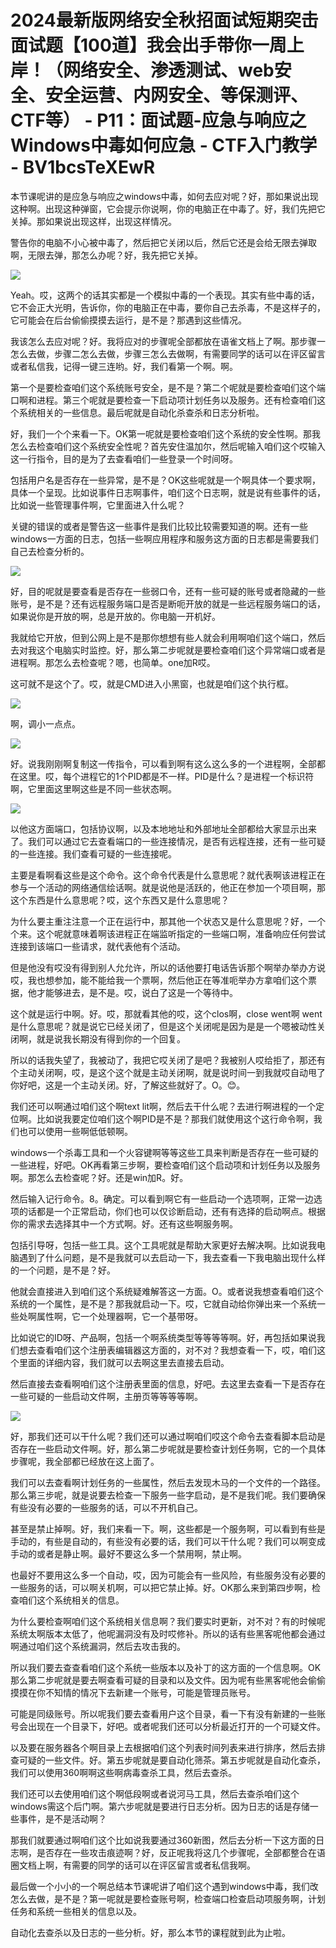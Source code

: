 # 2024最新版网络安全秋招面试短期突击面试题【100道】我会出手带你一周上岸！（网络安全、渗透测试、web安全、安全运营、内网安全、等保测评、CTF等） - P11：面试题-应急与响应之Windows中毒如何应急 - CTF入门教学 - BV1bcsTeXEwR

本节课呢讲的是应急与响应之windows中毒，如何去应对呢？好，那如果说出现这种啊。出现这种弹窗，它会提示你说啊，你的电脑正在中毒了。好，我们先把它关掉。那如果说出现这样，出现这样情况。

警告你的电脑不小心被中毒了，然后把它关闭以后，然后它还是会给无限去弹取啊，无限去弹，那怎么办呢？好，我先把它关掉。



![](img/257b5f6d3d035c710dd0bd6a56f82b36_1.png)

Yeah。哎，这两个的话其实都是一个模拟中毒的一个表现。其实有些中毒的话，它不会正大光明，告诉你，你的电脑正在中毒，要你自己去杀毒，不是这样子的，它可能会在后台偷偷摸摸去运行，是不是？那遇到这些情况。

我该怎么去应对呢？好。我将应对的步骤呢全部都放在语雀文档上了啊。那步骤一怎么去做，步骤二怎么去做，步骤三怎么去做啊，有需要同学的话可以在评区留言或者私信我，记得一键三连哟。好，我们看第一个啊。啊。

第一个是要检查咱们这个系统账号安全，是不是？第二个呢就是要检查咱们这个端口啊和进程。第三个呢就是要检查一下启动项计划任务以及服务。还有检查咱们这个系统相关的一些信息。最后呢就是自动化杀查杀和日志分析啦。

好，我们一个个来看一下。OK第一呢就是要检查咱们这个系统的安全性啊。那我怎么去检查咱们这个系统安全性呢？首先安住温加尔，然后呢输入咱们这个哎输入这一行指令，目的是为了去查看咱们一些登录一个时间呀。

包括用户名是否存在一些异常，是不是？OK这些呢就是一个啊具体一个要求啊，具体一个呈现。比如说事件日志啊事件，咱们这个日志啊，就是说有些事件的话，比如说一些管理事件啊，它里面进入什么呢？

关键的错误的或者是警告这一些事件是我们比较比较需要知道的啊。还有一些windows一方面的日志，包括一些啊应用程序和服务这方面的日志都是需要我们自己去检查分析的。



![](img/257b5f6d3d035c710dd0bd6a56f82b36_3.png)

好，目的呢就是要查看是否存在一些弱口令，还有一些可疑的账号或者隐藏的一些账号，是不是？还有远程服务端口是否是断呃开放的就是一些远程服务端口的话，如果说你是开放的啊，总是开放的。你电脑一开机好。

我就给它开放，但到公网上是不是那你想想有些人就会利用啊咱们这个端口，然后去对我这个电脑实时监控。好，那么第二步呢就是要检查咱们这个异常端口或者是进程啊。那怎么去检查呢？嗯，也简单。one加R哎。

这可就不是这个了。哎，就是CMD进入小黑窗，也就是咱们这个执行框。

![](img/257b5f6d3d035c710dd0bd6a56f82b36_5.png)

啊，调小一点点。

![](img/257b5f6d3d035c710dd0bd6a56f82b36_7.png)

好。说我刚刚啊复制这一传指令，可以看到啊有这么这么多的一个进程啊，全部都在这里。哎，每个进程它的1个PID都是不一样。PID是什么？是进程一个标识符啊，它里面这里啊这些是不同一些状态啊。



![](img/257b5f6d3d035c710dd0bd6a56f82b36_9.png)

以他这方面端口，包括协议啊，以及本地地址和外部地址全部都给大家显示出来了。我们可以通过它去查看端口的一些连接情况，是否有远程连接，还有一些可疑的一些连接。我们查看可疑的一些连接呢。

主要是看啊看这些是这个命令。这个命令代表是什么意思呢？就代表啊该进程正在参与一个活动的网络通信绘话啊。就是说他是活跃的，他正在参加一个项目啊，那这个东西是什么意思呢？哎，这个东西又是什么意思呢？

为什么要主重注注意一个正在运行中，那其他一个状态又是什么意思呢？好，一个个来。这个呢就意味着啊该进程正在端监听指定的一些端口啊，准备响应任何尝试连接到该端口一些请求，就代表他有个活动。

但是他没有哎没有得到别人允允许，所以的话他要打电话告诉那个啊举办举办方说哎，我也想参加，能不能给我一个票啊，然后他正在等准呃举办方拿咱们这个票据，他才能够进去，是不是。哎，说白了这是一个等待中。

这个就是运行中啊。好。哎，那就看其他的哎，这个clos啊，close went啊 went是什么意思呢？就是说它已经关闭了，但是这个关闭呢是因为是是一个嗯被动性关闭啊，就是说我长期没有得到你的一个回复。

所以的话我失望了，我被动了，我把它哎关闭了是吧？我被别人哎给拒了，那还有个主动关闭啊，哎，是这个这个就是主动关闭啊，就是说时间一到我就哎自动甩了你好吧，这是一个主动关闭。好，了解这些就好了。O。😊。

我们还可以啊通过咱们这个啊text lit啊，然后去干什么呢？去进行啊进程的一个定位啊。比如说我要定位咱们这个啊PID是不是？那我们就使用这个这行命令啊，我们也可以使用一些啊低低顿啊。

windows一个杀毒工具和一个火容键啊等等这些工具来判断是否存在一些可疑的一些进程，好吧。OK再看第三步啊，要检查咱们这个启动项和计划任务以及服务啊。那怎么去检查呢？好。还是win加R。好。

然后输入记行命令。8。确定。可以看到啊它有一些启动一个选项啊，正常一边选项的话都是一个正常启动，你们也可以仅诊断启动，还有有选择的启动啊点。根据你的需求去选择其中一个方式啊。好。还有这些啊服务啊。

包括引导呀，包括一些工具。这个工具呢就是帮助大家更好去解决啊。比如说我电脑遇到了什么问题，是不是我就可以去启动一下，我去查看一下我电脑出现什么样的一个问题，是不是？好。

他就会直接进入到咱们这个系统疑难解答这一方面。O。或者说我想查看咱们这个系统的一个属性，是不是？那我就启动一下。哎，它就自动给你弹出来一个系统一些处啊属性啊，它一个处理器啊，它一个基带呀。

比如说它的ID呀、产品啊，包括一个啊系统类型等等等等啊。好，再包括如果说我们想去查看咱们这个注册表编辑器这方面的，对不对？我想查看一下，哎，咱们这个里面的详细内容，我们就可以去啊这里去直接去启动。

然后直接去查看啊咱们这个注册表里面的信息，好吧。去这里去查看一下是否存在一些可疑的一些启动文件啊，主册页等等等等啊。



![](img/257b5f6d3d035c710dd0bd6a56f82b36_11.png)

好，那我们还可以干什么呢？我们还可以通过啊咱们哎这个命令去查看脚本启动是否存在一些启动文件啊。好，那么第二步呢就是要检查计划任务啊，它的一个具体步骤呢，我全部都已经放在这上面了。

我们可以去查看啊计划任务的一些属性，然后去发现木马的一个文件的一个路径。那么第三步呢，就是说要去检查一下服务一些字启动，是不是我们呢。我们要确保有些没有必要的一些服务的话，可以不开机自己。

甚至是禁止掉啊。好，我们来看一下。啊，这些都是一个服务啊，可以看到有些是手动的，有些是自动的，有些没有必要的话，我们可以干什么呢？我们可以啊变成手动的或者是静止啊。最好不要这么多一个禁用啊，禁止啊。

也最好不要用这么多一个自动，哎，因为可能会有一些风险，有些服务没有必要的一些服务的话，可以啊关机啊，可以把它禁止掉。好。OK那么来到第四步啊，检查咱们这个系统相关的信息。

为什么要检查啊咱们这个系统相关信息啊？我们要实时更新，对不对？有的时候呢系统太啊版本太低了，他呢漏洞没有及时哎修补。所以的话有些黑客呢他都会通过啊通过咱们这个系统漏洞，然后去攻击我的。

所以我们要去查查看咱们这个系统一些版本以及补丁的这方面的一个信息啊。OK那么第二步呢就是要去啊查看可疑的目录和以及文件。因为呢有些黑客呢他会偷偷摸摸在你不知情的情况下去新建一个账号，可能是管理员账号。

可能是同级账号。所以呢我们要去查看用户这个目录，看一下有没有新建的一些账号会出现在一个目录下，好吧。或者呢我们还可以分析最近打开的一个可疑文件。

以及要在服务器各个啊目录上去根据咱们这个列表时间列表来进行排序，然后去排查可疑的一些文件。好。第五步呢就是要自动化筛茶。第五步呢就是自动化查杀，我们可以使用360啊啊这些啊病毒查杀工具，然后去查杀。

我们还可以去使用咱们这个啊低段啊或者说河马工具，然后去查杀咱们这个windows需这个后门啊。第六步呢就是要进行日志分析。因为日志的话是存储一些事件，是不是活动啊？

那我们就要通过啊咱们这个比如说我要通过360新图，然后去分析一下这方面的日志啊，是否存在一些攻击痕迹啊？好，反正呢我将这几个步骤呢，全部都整合在语圈文档上啊，有需要的同学的话可以在评区留言或者私信我啊。

最后做一个小小的一个啊总结本节课呢讲了咱们这个遇到windows中毒，我们改怎么去做，是不是？第一呢就是要检查账号啊，检查端口检查启动项服务啊，计划任务和系统一些相关的信息以及。

自动化去查杀以及日志的一些分析。好，那么本节的课程就到此为止啦。